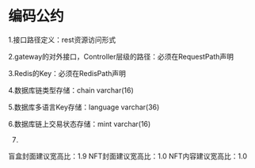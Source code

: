 # 编码公约

1.接口路径定义：rest资源访问形式

2.gateway的对外接口，Controller层级的路径：必须在RequestPath声明

3.Redis的Key：必须在RedisPath声明

4.数据库链类型存储：chain varchar(16)

5.数据库多语言Key存储：language varchar(36)

6.数据库链上交易状态存储：mint varchar(16)

7.
盲盒封面建议宽高比：1.9
NFT封面建议宽高比：1.0
NFT内容建议宽高比：1.0